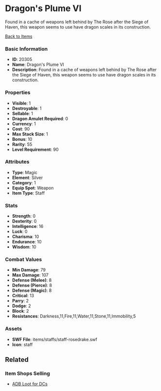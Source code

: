# Dragon's Plume VI

Found in a cache of weapons left behind by The Rose after the Siege of Haven, this weapon seems to use have dragon scales in its construction.

[Back to Items](../items.md)

### Basic Information

- **ID**: 20305
- **Name**: Dragon&#039;s Plume VI
- **Description**: Found in a cache of weapons left behind by The Rose after the Siege of Haven, this weapon seems to use have dragon scales in its construction.

### Properties

- **Visible**: 1
- **Destroyable**: 1
- **Sellable**: 1
- **Dragon Amulet Required**: 0
- **Currency**: 1
- **Cost**: 90
- **Max Stack Size**: 1
- **Bonus**: 10
- **Rarity**: 55
- **Level Requirement**: 90

### Attributes

- **Type**: Magic
- **Element**: Silver
- **Category**: 1
- **Equip Spot**: Weapon
- **Item Type**: Staff

### Stats

- **Strength**: 0
- **Dexterity**: 0
- **Intelligence**: 16
- **Luck**: 0
- **Charisma**: 10
- **Endurance**: 10
- **Wisdom**: 10

### Combat Values

- **Min Damage**: 79
- **Max Damage**: 107
- **Defense (Melee)**: 8
- **Defense (Pierce)**: 8
- **Defense (Magic)**: 8
- **Critical**: 13
- **Parry**: 2
- **Dodge**: 2
- **Block**: 2
- **Resistances**: Darkness,11,Fire,11,Water,11,Stone,11,Immobility,5

### Assets

- **SWF File**: items/staffs/staff-rosedrake.swf
- **Icon**: staff

## Related

### Item Shops Selling

- [ADB Loot for DCs](../item-shops/351-adb-loot-for-dcs.md)

